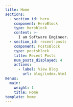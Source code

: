 ```yaml
---
title: Home
sections:
  - section_id: hero
    component: HeroBlock
    type: heroblock
    content: >-
      I am Software Engineer.
  - section_id: recent-posts
    component: PostsBlock
    type: postsblock
    title: Recent Posts
    num_posts_displayed: 4
    actions:
      - label: View Blog
        url: blog/index.html
menus:
  main:
    weight: 1
    title: Home
template: home
---
```

